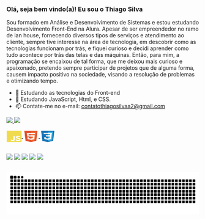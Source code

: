 ### Olá, seja bem vindo(a)! Eu sou o Thiago Silva 

Sou formado em Análise e Desenvolvimento de Sistemas e estou estudando Desenvolvimento Front-End na Alura. Apesar de ser empreendedor no ramo de lan house, fornecendo diversos tipos de serviços e atendimento ao cliente, sempre tive interesse na área de tecnologia, em descobrir como as tecnologias funcionam por trás, e fiquei curioso e decidi aprender como tudo acontece por trás das telas e das máquinas. Então, para mim, a programação se encaixou de tal forma, que me deixou mais curioso e apaixonado,  pretendo sempre participar de projetos que de alguma forma, causem impacto positivo na sociedade, visando a resolução de problemas e otimizando tempo.


- 🔭 Estudando as tecnologias do Front-end
- 🌱 Estudando JavaScript, Html, e CSS.
- 📫 Contate-me no e-mail: contatothiagosilvaa2@gmail.com



<div>
  <a href="https://github.com/thiagosilva2">
  <img height="180em" src="https://github-readme-stats.vercel.app/api?username=thiagosilva2&show_icons=true&theme=tokyonight&include_all_commits=true&count_private=true"/>
  <img height="180em" src="https://github-readme-stats.vercel.app/api/top-langs/?username=thiagosilva2&layout=compact&langs_count=7&theme=tokyonight"/>
</div>
<div style="display: inline_block"><br>
  <img align="center" alt="Rafa-Js" height="30" width="40" src="https://raw.githubusercontent.com/devicons/devicon/master/icons/javascript/javascript-plain.svg">
  <!--<img align="center" alt="Rafa-Ts" height="30" width="40" src="https://raw.githubusercontent.com/devicons/devicon/master/icons/typescript/typescript-plain.svg">-->
  <img align="center" alt="Rafa-HTML" height="30" width="40" src="https://raw.githubusercontent.com/devicons/devicon/master/icons/html5/html5-original.svg">
  <img align="center" alt="Rafa-CSS" height="30" width="40" src="https://raw.githubusercontent.com/devicons/devicon/master/icons/css3/css3-original.svg">
  <!--<img align="center" alt="Rafa-React" height="30" width="40" src="https://raw.githubusercontent.com/devicons/devicon/master/icons/react/react-original.svg">
  <!--<img align="center" alt="Rafa-Python" height="30" width="40" src="https://raw.githubusercontent.com/devicons/devicon/master/icons/python/python-original.svg">-->
   
</div>

##

<div>
<a href="https://www.youtube.com/channel/UCK4Hc2GGjAYmIBaQgwe2fAA" target="_blank"><img src="https://img.shields.io/badge/YouTube-FF0000?style=for-the-badge&logo=youtube&logoColor=white" target="_blank"></a>
  <a href="https://www.instagram.com/dev.thiago.silva/" target="_blank"><img src="https://img.shields.io/badge/-Instagram-%23E4405F?style=for-the-badge&logo=instagram&logoColor=white" target="_blank"></a>
 	<!--<a href="https://www.twitch.tv/rafaballerinii" target="_blank"><img src="https://img.shields.io/badge/Twitch-9146FF?style=for-the-badge&logo=twitch&logoColor=white" target="_blank"></a>-->
<a href="https://api.whatsapp.com/send?phone=5521980740657" target="_blank"><img src="https://img.shields.io/badge/WhatsApp-25D366?style=for-the-badge&logo=whatsapp&logoColor=white" target="_blank"></a>
  <a href = "mailto:contatothiagosilvaa2@gmail.com"><img src="https://img.shields.io/badge/-Gmail-%23333?style=for-the-badge&logo=gmail&logoColor=white" target="_blank"></a>
  <a href="https://www.linkedin.com/in/thiago-silva-370a27165/" target="_blank"><img src="https://img.shields.io/badge/-LinkedIn-%230077B5?style=for-the-badge&logo=linkedin&logoColor=white" target="_blank"></a> 
   
</div>

  ##

![Snake animation](https://github.com/thiagosilva2/thiagosilva2/blob/output/github-contribution-grid-snake.svg)
  


